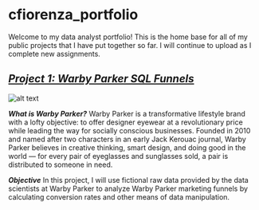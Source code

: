 # **cfiorenza_portfolio**
Welcome to my data analyst portfolio! This is the home base for all of my public projects that I have put together so far. I will continue to upload as I complete new assignments. 

## ***[Project 1: Warby Parker SQL Funnels](https://github.com/fiorenza1116/Warby_Parker_SQL_Funnels/edit/main/README.md)***
![alt text](https://cdn.mos.cms.futurecdn.net/pvZ8g5LVUVRxTgu4ZQFcPP-970-80.jpg.webp)

***What is Warby Parker?***
Warby Parker is a transformative lifestyle brand with a lofty objective: to offer designer eyewear at a revolutionary price while leading the way for socially conscious businesses. Founded in 2010 and named after two characters in an early Jack Kerouac journal, Warby Parker believes in creative thinking, smart design, and doing good in the world — for every pair of eyeglasses and sunglasses sold, a pair is distributed to someone in need.

***Objective***
In this project, I will use fictional raw data provided by the data scientists at Warby Parker to analyze Warby Parker marketing funnels by calculating conversion rates and other means of data manipulation.
